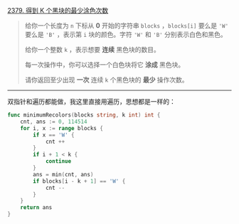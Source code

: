 [2379. 得到 K 个黑块的最少涂色次数](https://leetcode.cn/problems/minimum-recolors-to-get-k-consecutive-black-blocks/)

> 给你一个长度为 `n` 下标从 **0** 开始的字符串 `blocks` ，`blocks[i]` 要么是 `'W'` 要么是 `'B'` ，表示第 `i` 块的颜色。字符 `'W'` 和 `'B'` 分别表示白色和黑色。
>
> 给你一个整数 `k` ，表示想要 **连续** 黑色块的数目。
>
> 每一次操作中，你可以选择一个白色块将它 **涂成** 黑色块。
>
> 请你返回至少出现 **一次** 连续 `k` 个黑色块的 **最少** 操作次数。

---

双指针和遍历都能做，我这里直接用遍历，思想都是一样的：

```go
func minimumRecolors(blocks string, k int) int {
    cnt, ans := 0, 114514
    for i, x := range blocks {
        if x == 'W' {
            cnt ++
        }
        if i + 1 < k {
            continue
        }
        ans = min(cnt, ans)
        if blocks[i - k + 1] == 'W' {
            cnt --
        }
    }
    return ans
}
```

